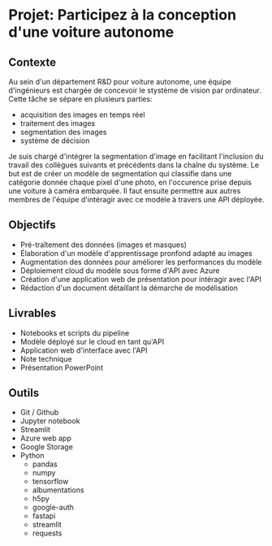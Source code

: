 # Projet: Participez à la conception d'une voiture autonome

## Contexte
Au sein d'un département R&D pour voiture autonome, une équipe d'ingénieurs est chargée de concevoir le stystème de vision par ordinateur.
Cette tâche se sépare en plusieurs parties:
- acquisition des images en temps réel
- traitement des images
- segmentation des images
- système de décision

Je suis chargé d'intégrer la segmentation d'image en facilitant l'inclusion du travail des collègues suivants et précédents dans la chaîne du système.
Le but est de créer un modèle de segmentation qui classifie dans une catégorie donnée chaque pixel d'une photo, en l'occurence prise depuis une voiture à caméra embarquée.
Il faut ensuite permettre aux autres membres de l'équipe d'intéragir avec ce modèle à travers une API déployée.

## Objectifs
- Pré-traîtement des données (images et masques)
- Élaboration d'un modèle d'apprentissage pronfond adapté au images
- Augmentation des données pour améliorer les performances du modèle
- Déploiement cloud du modèle sous forme d'API avec Azure
- Création d'une application web de présentation pour intéragir avec l'API
- Rédaction d'un document détaillant la démarche de modélisation

## Livrables
- Notebooks et scripts du pipeline
- Modèle déployé sur le cloud en tant qu'API
- Application web d'interface avec l'API
- Note technique
- Présentation PowerPoint

## Outils
- Git / Github
- Jupyter notebook
- Streamlit
- Azure web app
- Google Storage
- Python
  - pandas
  - numpy
  - tensorflow
  - albumentations
  - h5py
  - google-auth
  - fastapi
  - streamlit
  - requests